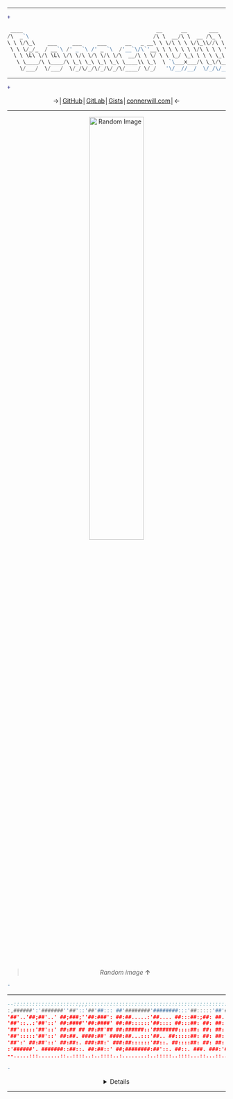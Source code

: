 <div align="center">
<!---
 <p>
<a href="https://github.com/ConnerWill/zi">
  <img src="https://github.com/ConnerWill/media/profile-banner.png" alt="profile-banner" width
="85%" /></a>
</p>
--->
 
<div align="center">

---

<div align="left">
 
```diff
+                                                                                                                       
```

</div> 
 

```powershell
 ____                                           __      __       ___    ___      
/\  _`\                                        /\ \  __/\ \  __ /\_ \  /\_ \     
\ \ \/\_\    ___     ___     ___      __   _ __\ \ \/\ \ \ \/\_\\//\ \ \//\ \    
 \ \ \/_/_  / __`\ /' _ `\ /' _ `\  /'__`\/\`'__\ \ \ \ \ \ \/\ \ \ \ \  \ \ \   
  \ \ \L\ \/\ \L\ \/\ \/\ \/\ \/\ \/\  __/\ \ \/ \ \ \_/ \_\ \ \ \ \_\ \_ \_\ \_ 
   \ \____/\ \____/\ \_\ \_\ \_\ \_\ \____\\ \_\  \ `\___x___/\ \_\/\____\/\____\
    \/___/  \/___/  \/_/\/_/\/_/\/_/\/____/ \/_/   '\/__//__/  \/_/\/____/\/____/
```
---
</div>
 
<div align="left">
 
```diff
+                                                                                                                       
```

</div> 
 
<div align="center">
<!--
<p>
<a href="https://github.com/ConnerWill">
  <img align="center" src="https://github-readme-stats.vercel.app/api?username=ConnerWill&&show_icons=true&theme=tokyonight&&v=5" />
</a>
<a href="https://github.com/ConnerWill">
  <img align="center" src="https://github-readme-stats.vercel.app/api/top-langs/?username=ConnerWill&langs_count=3&theme=tokyonight&hide=" />
</a>
</p>
-->
 
<!--
<p>
<a href="https://github.com/ConnerWill/pi-builder">
  <img align="center" src="https://github-readme-stats.vercel.app/api/pin/?username=connerwill&repo=pi-builder&theme=tokyonight" />
</a>
<a href="https://github.com/ConnerWill/CAPShift">
  <img align="center" src="https://github-readme-stats.vercel.app/api/pin/?username=connerwill&repo=CAPshift&theme=tokyonight" />
</a>
</p>

<p> 
<a href="https://github.com/ConnerWill/rclone-fzf">
  <img align="center" src="https://github-readme-stats.vercel.app/api/pin/?username=connerwill&repo=rclone-fzf&theme=tokyonight" />
</a>
<a href="https://github.com/ConnerWill/cheat-fzf">
  <img align="center" src="https://github-readme-stats.vercel.app/api/pin/?username=connerwill&repo=cheat-fzf&theme=tokyonight" />
</a>
</p>

<p>
<a href="https://github.com/ConnerWill/gh-fzrepo">
  <img align="center" src="https://github-readme-stats.vercel.app/api/pin/?username=connerwill&repo=gh-fzrepo&theme=tokyonight" />
</a>
<a href="https://github.com/ConnerWill/iBackup-Pythonista">
  <img align="center" src="https://github-readme-stats.vercel.app/api/pin/?username=connerwill&repo=iBackup-Pythonista&theme=tokyonight" />
</a>
</p>

-->

→│[GitHub](https://github.com/ConnerWill)│[GitLab](https://gitlab.com/ConnerWill)│[Gists](https://gist.github.com/ConnerWill)│[connerwill.com](https://connerwill.com)│←
 
---

<div align="center">
        <img src="https://bingimages.herokuapp.com/unsplash1" alt="Random Image" width="50%">
</div>

>  *Random image* **↑**

</div>
 
 
 
<div align="left">
 
```diff
-                                                                                                                       
```

</div> 

<div align="center">
 
---
 ```lua
 --:::::::::::::::::::::;;;:::::::::::::::::::::::::::::::::::::::::::::::::::::::::::::::::::
 :,######':'#######''##'::'##'##::: ##'########'########:::'##:::::'##'####;##':::::'##';;::::
 '##'..'##;##'..' ##;###;''##:###': ##:##.....:'##.... ##:::##:;##: ##. ##::##':::::'##'::::::
 '##'::..:'##'::' ##:####''##:####' ##:##::::::'##:::: ##:::##: ##: ##: ##::##::::::'##:::::::
 '##':::::'##'::' ##:## ## ##:##'## ##:######::'########::::##: ##: ##: ##::##::::::'##'::::::
 '##':::::'##'::' ##:##. ####:##' ####:##...:::'##.. ##:::::##: ##: ##: ##::##::::::'##';:::::
 '##':' ##:##'::' ##:##:. ###:##:' ###:##::::::'##::. ##::::##: ##: ##: ##::##::::::'##':;::::
 :'######'. #######::##::. ##:##::' ##;########:##'::. ##::. ###. ###:'####'########:########:
 --.....:::.......::..::::..:..::::..:........:..:::::..::::...::...::....:........:........::
```
 
</div>
 
 
<div align="left">
 
```diff
-                                                                                                                       
```

</div> 
 
 
 <details>

<div align="left">
 
```diff
+                                                                                                                       

-                                                                                                                       

+                                                                                                                       

-                                                                                                                       

+                                                                                                                       

-                                                                                                                       

+                                                                                                                       

-                                                                                                                       

+                                                                                                                       

-                                                                                                                       

+                                                                                                                       

-                                                                                                                       

+                                                                                                                       

-                                                                                                                       

+                                                                                                                       

-                                                                                                                       

+                                                                                                                       

-                                                                                                                       

+                                                                                                                       

-                                                                                                                       

+                                                                                                                       

-                                                                                                                       

+                                                                                                                       

-                                                                                                                       

+                                                                                                                       

-                                                                                                                       

+                                                                                                                       

-                                                                                                                       

+                                                                                                                       

-                                                                                                                       

+                                                                                                                       

-                                                                                                                       

+                                                                                                                       

-                                                                                                                       

+                                                                                                                       

-                                                                                                                       


```

</div> 
  
 </details>

---
 
</div>

